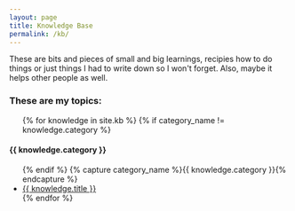 ```yaml
---
layout: page
title: Knowledge Base
permalink: /kb/
---
```


These are bits and pieces of small and big learnings, recipies how to do things or just things I had to write down so I won't forget. Also, maybe it helps other people as well.

### These are my topics:

<div>
  <ul class="kb-items">
    {% for knowledge in site.kb %}
      {% if category_name != knowledge.category %}
        </ul>
        <h4 class="kb-category">{{ knowledge.category }}</h4>
        <ul class="kb-items">
      {% endif %}
      {% capture category_name %}{{ knowledge.category }}{% endcapture %}
      <li><a href="{{ knowledge.url }}">{{ knowledge.title }}</a></li>
    {% endfor %}
  </ul>
</div>
